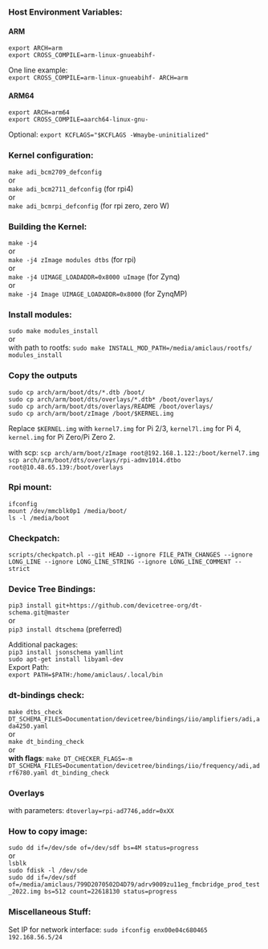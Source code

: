 ### Host Environment Variables:
#### ARM
`export ARCH=arm`  
`export CROSS_COMPILE=arm-linux-gnueabihf-`  

One line example:  
`export CROSS_COMPILE=arm-linux-gnueabihf- ARCH=arm`  

#### ARM64
`export ARCH=arm64`  
`export CROSS_COMPILE=aarch64-linux-gnu-`  

Optional: `export KCFLAGS="$KCFLAGS -Wmaybe-uninitialized"`

### Kernel configuration:
`make adi_bcm2709_defconfig`  
or   
`make adi_bcm2711_defconfig` (for rpi4)  
or  
`make adi_bcmrpi_defconfig` (for rpi zero, zero W)

### Building the Kernel:
`make -j4`  
or  
`make -j4 zImage modules dtbs` (for rpi)  
or  
`make -j4 UIMAGE_LOADADDR=0x8000 uImage` (for Zynq)  
or  
`make -j4 Image UIMAGE_LOADADDR=0x8000` (for ZynqMP)  

### Install modules:
`sudo make modules_install`  
or  
with path to rootfs: `sudo make INSTALL_MOD_PATH=/media/amiclaus/rootfs/ modules_install`

### Copy the outputs
`sudo cp arch/arm/boot/dts/*.dtb /boot/`  
`sudo cp arch/arm/boot/dts/overlays/*.dtb* /boot/overlays/`  
`sudo cp arch/arm/boot/dts/overlays/README /boot/overlays/`  
`sudo cp arch/arm/boot/zImage /boot/$KERNEL.img`  

Replace `$KERNEL.img` with `kernel7.img` for Pi 2/3, `kernel7l.img` for Pi 4, `kernel.img` for Pi Zero/Pi Zero 2.

with scp:
`scp arch/arm/boot/zImage root@192.168.1.122:/boot/kernel7.img` 
`scp arch/arm/boot/dts/overlays/rpi-admv1014.dtbo  root@10.48.65.139:/boot/overlays`

### Rpi mount:
`ifconfig`  
`mount /dev/mmcblk0p1 /media/boot/`  
`ls -l /media/boot`  

### Checkpatch:
`scripts/checkpatch.pl --git HEAD --ignore FILE_PATH_CHANGES --ignore LONG_LINE --ignore LONG_LINE_STRING --ignore LONG_LINE_COMMENT --strict`

### Device Tree Bindings:
`pip3 install git+https://github.com/devicetree-org/dt-schema.git@master`  
or  
`pip3 install dtschema` (preferred)  

Additional packages:  
`pip3 install jsonschema yamllint`  
`sudo apt-get install libyaml-dev`  
Export Path:  
`export PATH=$PATH:/home/amiclaus/.local/bin`  
### dt-bindings check:
`make dtbs_check DT_SCHEMA_FILES=Documentation/devicetree/bindings/iio/amplifiers/adi,ada4250.yaml`  
or  
`make dt_binding_check`  
or  
**with flags**: `make DT_CHECKER_FLAGS=-m DT_SCHEMA_FILES=Documentation/devicetree/bindings/iio/frequency/adi,adrf6780.yaml dt_binding_check`

### Overlays
with parameters: `dtoverlay=rpi-ad7746,addr=0xXX`

### How to copy image:
`sudo dd if=/dev/sde of=/dev/sdf bs=4M status=progress`  
or  
`lsblk`  
`sudo fdisk -l /dev/sde`  
`sudo dd if=/dev/sdf of=/media/amiclaus/799D2070502D4D79/adrv9009zu11eg_fmcbridge_prod_test_2022.img bs=512 count=22618130 status=progress`  

### Miscellaneous Stuff:
Set IP for network interface: `sudo ifconfig enx00e04c680465 192.168.56.5/24`  
